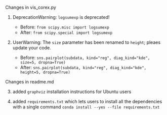 Changes in vis_corex.py

1. DeprecationWarning: `logsumexp` is deprecated!
    
    * Before: `from scipy.misc import logsumexp`  
    * After: `from scipy.special import logsumexp`

2. UserWarning: The `size` parameter has been renamed to `height`; pleaes update your code.
    
    * Before: `sns.pairplot(subdata, kind="reg", diag_kind="kde", size=5, dropna=True)`
    * After: `sns.pairplot(subdata, kind="reg", diag_kind="kde", height=5, dropna=True)`

Changes in readme.md

3. added `graphviz` installation instructions for Ubuntu users

4. added `requirements.txt` which lets users to install all the dependencies with a single command `conda install --yes --file requirements.txt`

